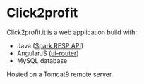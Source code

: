 # Click2profit

Click2profit.it is a web application build with:
- Java ([Spark RESP API](http://sparkjava.com/)) 
- AngularJS ([ui-router](https://github.com/angular-ui/ui-router))
- MySQL database

Hosted on a Tomcat9 remote server.
